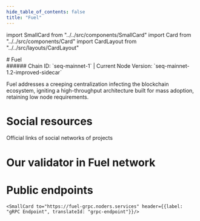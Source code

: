 ```yaml
---
hide_table_of_contents: false
title: "Fuel"
---
```


import SmallCard from "../../src/components/SmallCard"
import Card from "../../src/components/Card"
import CardLayout from "../../src/layouts/CardLayout"

<div class="h1-with-icon icon-fuel">
# Fuel
</div>
###### Chain ID: `seq-mainnet-1` | Current Node Version: `seq-mainnet-1.2-improved-sidecar`


Fuel addresses a creeping centralization infecting the blockchain ecosystem, igniting a high-throughput architecture built for mass adoption, retaining low node requirements.

# Social resources
Official links of social networks of projects

<CardLayout autoFitEnabled={false}>
    <SmallCard to="https://fuel.network/" header={{label: "Website", translateId: "social-telegram"}} iconPath="img/website-icon.svg"/>
    <SmallCard to="https://github.com/FuelLabs" header={{label: "GitHub", translateId: "social-telegram"}} iconPath="img/github-icon.svg"/>
    <SmallCard to="https://discord.com/invite/xfpK4Pe" header={{label: "Discord", translateId: "social-telegram"}} iconPath="img/discord-icon.svg"/>
    <SmallCard to="https://x.com/fuel_network" header={{label: "X", translateId: "social-telegram"}} iconPath="img/x-icon.svg"/>
    
</CardLayout>

# Our validator in Fuel network

<CardLayout autoFitEnabled={true}>
    <Card
        to="https://mainnet.itrocket.net/fuel/staking/fuelsequencervaloper1hhzm5ud6a026lj84axxa98w258cgfxgkp6jr8l"
        header={{
            label: "[NODERS]TEAM",
            translateId: "development-setup",
        }}
        body={{
            label: "Trusted blockchain validator",
        }}
        iconPath="img/kotlin-icon.svg"
    />
</CardLayout>

# Public endpoints 

<CardLayout autoFitEnabled={true}>
    <SmallCard to="https://fuel-rpc.noders.services" header={{label: "RPC Endpoint", translateId: "rpc-endpoint"}}/>
    <SmallCard to="https://fuel-api.noders.services" header={{label: "API Endpoint", translateId: "api-endpoint"}}/>
    
    <SmallCard to="https://fuel-grpc.noders.services" header={{label: "gRPC Endpoint", translateId: "grpc-endpoint"}}/>
</CardLayout>


